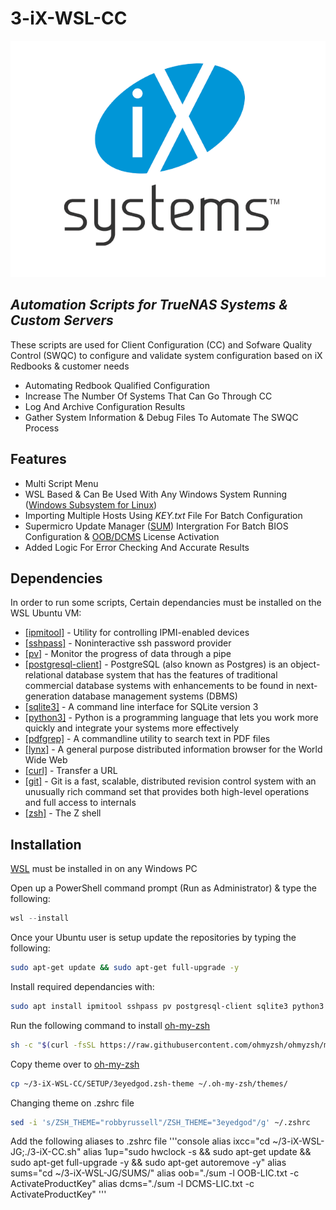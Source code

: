 # 3-iX-WSL-CC

[![IXSYSTEMS INC.](https://raw.githubusercontent.com/3eyedgod/3-iX-WSL-CC/main/IMAGES/iX_Logo.png)](https://www.ixsystems.com/)

## _Automation Scripts for TrueNAS Systems & Custom Servers_

These scripts are used for Client Configuration (CC) and Sofware Quality Control (SWQC) to configure and validate system configuration based on iX Redbooks & customer needs

- Automating Redbook Qualified Configuration
- Increase The Number Of Systems That Can Go Through CC
- Log And Archive Configuration Results
- Gather System Information & Debug Files To Automate The SWQC Process

## Features

- Multi Script Menu
- WSL Based & Can Be Used With Any Windows System Running ([Windows Subsystem for Linux](https://learn.microsoft.com/en-us/windows/wsl/about))
- Importing Multiple Hosts Using _KEY.txt_ File For Batch Configuration
- Supermicro Update Manager ([SUM](https://www.supermicro.com/en/solutions/management-software/supermicro-update-manager)) Intergration For Batch BIOS Configuration & [OOB/DCMS](https://store.supermicro.com/us_en/software/software-license-key-activation-usage) License Activation
- Added Logic For Error Checking And Accurate Results

## Dependencies

In order to run some scripts, Certain dependancies must be installed on the WSL Ubuntu VM:

- [[ipmitool]](https://linux.die.net/man/1/ipmitool) - Utility for controlling IPMI-enabled devices
- [[sshpass]](https://linux.die.net/man/1/sshpass) - Noninteractive ssh password provider
- [[pv]](https://linux.die.net/man/1/pv) - Monitor the progress of data through a pipe
- [[postgresql-client]](https://ubuntu.com/server/docs/databases-postgresql) - PostgreSQL (also known as Postgres) is an object-relational database system that has the features of traditional commercial database systems with enhancements to be found in next-generation database management systems (DBMS)
- [[sqlite3]](https://linux.die.net/man/1/sqlite3) - A command line interface for SQLite version 3
- [[python3]](https://www.python.org/downloads/) - Python is a programming language that lets you work more quickly and integrate your systems more effectively
- [[pdfgrep]](https://pdfgrep.org/) - A commandline utility to search text in PDF files
- [[lynx]](https://linux.die.net/man/1/lynx) - A general purpose distributed information browser for the World Wide Web
- [[curl]](https://linux.die.net/man/1/curl) - Transfer a URL
- [[git]](https://linux.die.net/man/1/git) - Git is a fast, scalable, distributed revision control system with an unusually rich command set that provides both high-level operations and full access to internals
- [[zsh]](https://linux.die.net/man/1/zsh) - The Z shell

## Installation

[WSL](https://learn.microsoft.com/en-us/windows/wsl/install) must be installed in on any Windows PC

Open up a PowerShell command prompt (Run as Administrator) & type the following:
```powershell
wsl --install
```

Once your Ubuntu user is setup update the repositories by typing the following:
```bash
sudo apt-get update && sudo apt-get full-upgrade -y
```

Install required dependancies with:
```bash
sudo apt install ipmitool sshpass pv postgresql-client sqlite3 python3 dialog pdfgrep lynx curl git zsh -y
```

Run the following command to install [oh-my-zsh](https://ohmyz.sh/)
```bash
sh -c "$(curl -fsSL https://raw.githubusercontent.com/ohmyzsh/ohmyzsh/master/tools/install.sh)" -y
```

Copy theme over to [oh-my-zsh](https://ohmyz.sh/)
```bash
cp ~/3-iX-WSL-CC/SETUP/3eyedgod.zsh-theme ~/.oh-my-zsh/themes/
```

Changing theme on .zshrc file
```bash
sed -i 's/ZSH_THEME="robbyrussell"/ZSH_THEME="3eyedgod"/g' ~/.zshrc
```

Add the following aliases to .zshrc file
'''console
alias ixcc="cd ~/3-iX-WSL-JG;./3-iX-CC.sh"
alias 1up="sudo hwclock -s && sudo apt-get update && sudo apt-get full-upgrade -y && sudo apt-get autoremove -y"
alias sums="cd ~/3-iX-WSL-JG/SUMS/"
alias oob="./sum -l OOB-LIC.txt -c ActivateProductKey"
alias dcms="./sum -l DCMS-LIC.txt -c ActivateProductKey"
'''
